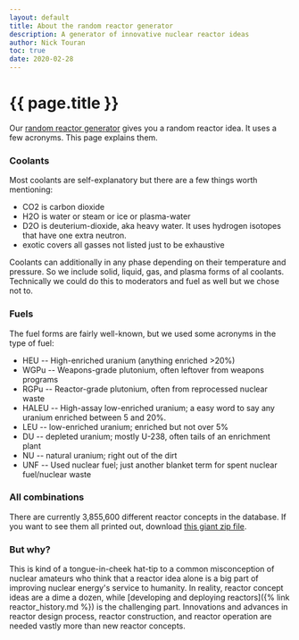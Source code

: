 ```yaml
---
layout: default
title: About the random reactor generator
description: A generator of innovative nuclear reactor ideas
author: Nick Touran
toc: true
date: 2020-02-28
---
```

<div class="row">
<div class="col-md-8" markdown="1">

# {{ page.title }}

Our [random reactor generator](./random) gives you a random reactor idea. It uses a few
acronyms. This page explains them. 

### Coolants

Most coolants are self-explanatory but there are a few things worth mentioning:

* CO2 is carbon dioxide
* H2O is water or steam or ice or plasma-water
* D2O is deuterium-dioxide, aka heavy water. It uses hydrogen isotopes that have one extra
  neutron.
* exotic covers all gasses not listed just to be exhaustive

Coolants can additionally in any phase depending on their temperature and pressure. So we
include solid, liquid, gas, and plasma forms of al coolants. Technically we could do this
to moderators and fuel as well but we chose not to. 

### Fuels
The fuel forms are fairly well-known, but we used some acronyms in the type of fuel:

* HEU -- High-enriched uranium (anything enriched >20%)
* WGPu -- Weapons-grade plutonium, often leftover from weapons programs
* RGPu -- Reactor-grade plutonium, often from reprocessed nuclear waste
* HALEU -- High-assay low-enriched uranium; a easy word to say any uranium enriched
  between 5 and 20%. 
* LEU -- low-enriched uranium; enriched but not over 5%
* DU -- depleted uranium; mostly U-238, often tails of an enrichment plant
* NU -- natural uranium; right out of the dirt
* UNF -- Used nuclear fuel; just another blanket term for spent nuclear fuel/nuclear waste

### All combinations
There are currently 3,855,600 different reactor concepts in the database. If you want to
see them all printed out, download [this giant zip file](./assets/all_reactors.zip).

### But why?
This is kind of a tongue-in-cheek hat-tip to a common misconception of nuclear amateurs
who think that a reactor idea alone is a big part of improving nuclear energy's service to
humanity. In reality, reactor concept ideas are a dime a dozen, while [developing and
deploying reactors]({% link reactor_history.md %}) is the challenging part. Innovations
and advances in reactor design process, reactor construction, and reactor operation are
needed vastly more than new reactor concepts.


</div>
</div>

